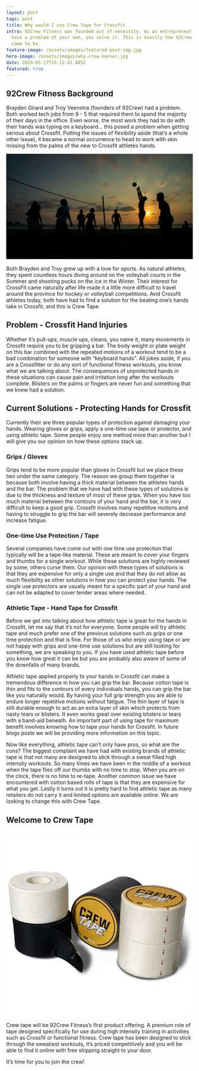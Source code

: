 ```yaml
---
layout: post
tags: post
title: Why would I use Crew Tape for Crossfit
intro: 92Crew Fitness was founded out of necessity. As an entrepreneur when you
  have a problem of your own, you solve it. This is exactly how 92Crew Fitness
  came to be.
feature-image: /assets/images/featured-post-img.jpg
hero-image: /assets/images/why-crew-banner.jpg
date: 2020-05-17T15:12:41.485Z
featured: true
---
```

## 92Crew Fitness Background

Brayden Girard and Troy Veenstra (founders of 92Crew) had a problem. Both worked tech jobs from 9 - 5 that required them to spend the majority of their days in the office. Even worse, the most work they had to do with their hands was typing on a keyboard... this posed a problem when getting serious about Crossfit. Putting the issues of flexibility aside (that’s a whole other issue), it became a normal occurrence to head to work with skin missing from the palms of the new to Crossfit athletes hands.

![volleyball game](/assets/images/uploads/ben-turnbull-2w8hur5bxds-unsplash.jpg)

Both Brayden and Troy grew up with a love for sports. As natural athletes, they spent countless hours diving around on the volleyball courts in the Summer and shooting pucks on the ice in the Winter. Their interest for CrossFit came naturally after life made it a little more difficult to travel around the province for hockey or volleyball competitions. Avid Crossfit athletes today, both have had to find a solution for the beating one’s hands take in Crossfit, and this is Crew Tape.

## Problem - Crossfit Hand Injuries

Whether it’s pull-ups, muscle ups, cleans, you name it, many movements in Crossfit require you to be gripping a bar. The body weight or plate weight on this bar combined with the repeated motions of a workout tend to be a bad combination for someone with “keyboard hands”. All jokes aside, if you are a Crossfitter or do any sort of functional fitness workouts, you know what we are talking about. The consequences of unprotected hands in these situations can cause pain and irritation long after the workouts complete. Blisters on the palms or fingers are never fun and something that we knew had a solution.

## Current Solutions - Protecting Hands for Crossfit

Currently their are three popular types of protection against damaging your hands. Wearing gloves or grips, apply a one-time use tape or protector, and using athletic tape. Some people enjoy one method more than another but I will give you our opinion on how these options stack up.

### Grips / Gloves

Grips tend to be more popular than gloves in Crossfit but we place these two under the same category. The reason we group them together is because both involve having a thick material between the athletes hands and the bar. The problem that we have had with these types of solutions is due to the thickness and texture of most of these grips. When you have too much material between the contours of your hand and the bar, it is very difficult to keep a good grip. Crossfit involves many repetitive motions and having to struggle to grip the bar will severely decrease performance and increase fatigue.

### One-time Use Protection / Tape

Several companies have come out with one time use protection that typically will be a tape-like material. These are meant to cover your fingers and thumbs for a single workout. While these solutions are highly reviewed by some, others curse them. Our opinion with these types of solutions is that they are expensive for only a single use and that they do not allow as much flexibility as other solutions in how you can protect your hands. The single use protectors are usually meant for a specific part of your hand and can not be adapted to cover tender areas where needed.

### Athletic Tape - Hand Tape for Crossfit

Before we get into talking about how athletic tape is great for the hands in Crossfit, let me say that it’s not for everyone. Some people will try athletic tape and much prefer one of the previous solutions such as grips or one time protection and that is fine. For those of us who enjoy using tape or are not happy with grips and one-time use solutions but are still looking for something, we are speaking to you. If you have used athletic tape before you know how great it can be but you are probably also aware of some of the  downfalls of many brands.

Athletic tape applied properly to your hands in Crossfit can make a tremendous difference in how you can grip the bar. Because cotton tape is thin and fits to the contours of every individuals hands, you can grip the bar like you naturally would. By having your full grip strength you are able to endure longer repetitive motions without fatigue. The thin layer of tape is still durable enough to act as an extra layer of skin which protects from nasty tears or blisters. It even works great over existing blisters or tears with a band-aid beneath. An important part of using tape for maximum benefit involves knowing how to tape your hands for Crossfit. In future blogs posts we will be providing more information on this topic.

Now like everything, athletic tape can’t only have pros, so what are the cons? The biggest complaint we have had with existing brands of athletic tape is that not many are designed to stick through a sweat filled high intensity workouts. So many times we have been in the middle of a workout when the tape flies off our thumbs with no time to stop. When you are on the clock, there is no time to re-tape. Another common issue we have encountered with cotton based rolls of tape is that they are expensive for what you get. Lastly it turns out it is pretty hard to find athletic tape as many retailers do not carry it and limited options are available online. We are looking to change this with Crew Tape.

## Welcome to Crew Tape

![92 crew athletic tape](/assets/images/uploads/about-tape.jpg)

Crew tape will be 92Crew Fitness’s first product offering. A premium role of tape designed specifically for use during high intensity training in activities such as Crossfit or functional fitness. Crew tape has been designed to stick through the sweatiest workouts, it’s priced competitively and you will be able to find it online with free shipping straight to your door.

It’s time for you to join the crew!